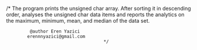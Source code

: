 /* The program prints the unsigned char array. After sorting it in descending
order, analyses the unsigned char data items and reports the analytics on the
maximum, minimum, mean, and median of the data set.

			 @author Eren Yazici
			erennnyazici@gmail.com
									     */
